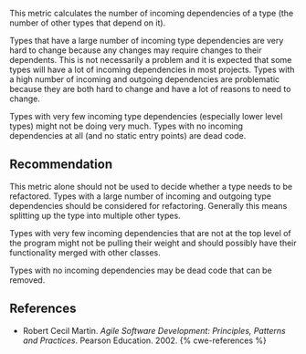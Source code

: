 This metric calculates the number of incoming dependencies of a type (the number of other types that depend on it).

Types that have a large number of incoming type dependencies are very hard to change because any changes may require changes to their dependents. This is not necessarily a problem and it is expected that some types will have a lot of incoming dependencies in most projects. Types with a high number of incoming and outgoing dependencies are problematic because they are both hard to change and have a lot of reasons to need to change.

Types with very few incoming type dependencies (especially lower level types) might not be doing very much. Types with no incoming dependencies at all (and no static entry points) are dead code.


## Recommendation
This metric alone should not be used to decide whether a type needs to be refactored. Types with a large number of incoming and outgoing type dependencies should be considered for refactoring. Generally this means splitting up the type into multiple other types.

Types with very few incoming dependencies that are not at the top level of the program might not be pulling their weight and should possibly have their functionality merged with other classes.

Types with no incoming dependencies may be dead code that can be removed.


## References
* Robert Cecil Martin. *Agile Software Development: Principles, Patterns and Practices*. Pearson Education. 2002.
{% cwe-references %}
